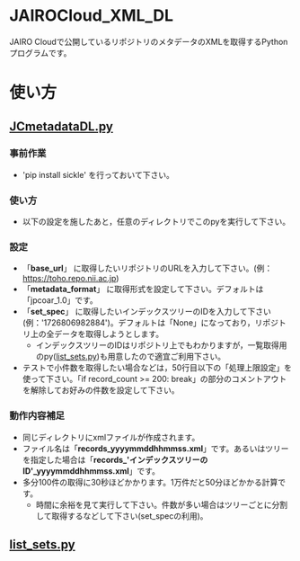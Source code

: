 # JAIROCloud_XML_DL
JAIRO Cloudで公開しているリポジトリのメタデータのXMLを取得するPythonプログラムです。

# 使い方
## [JCmetadataDL.py](https://github.com/hellboy84/JAIROCloud_XML_DL/blob/main/JCmetadataDL.py)
### 事前作業
- 'pip install sickle'  を行っておいて下さい。
### 使い方
- 以下の設定を施したあと，任意のディレクトリでこのpyを実行して下さい。
### 設定
- 「**base_url**」 に取得したいリポジトリのURLを入力して下さい。(例：https://toho.repo.nii.ac.jp)
- 「**metadata_format**」 に取得形式を設定して下さい。デフォルトは「jpcoar_1.0」です。
- 「**set_spec**」 に取得したいインデックスツリーのIDを入力して下さい(例：'1726806982884')。デフォルトは「None」になっており，リポジトリ上の全データを取得しようとします。
  - インデックスツリーのIDはリポジトリ上でもわかりますが，一覧取得用のpy([list_sets.py](https://github.com/hellboy84/JAIROCloud_XML_DL/blob/main/list_sets.py))も用意したので適宜ご利用下さい。
- テストで小件数を取得したい場合などは，50行目以下の「処理上限設定」を使って下さい。「if record_count >= 200: break」の部分のコメントアウトを解除してお好みの件数を設定して下さい。
### 動作内容補足
- 同じディレクトリにxmlファイルが作成されます。
- ファイル名は「**records_yyyymmddhhmmss.xml**」です。あるいはツリーを指定した場合は「**records_'インデックスツリーのID'_yyyymmddhhmmss.xml**」です。
- 多分100件の取得に30秒ほどかかります。1万件だと50分ほどかかる計算です。
  - 時間に余裕を見て実行して下さい。件数が多い場合はツリーごとに分割して取得するなどして下さい(set_specの利用)。

## [list_sets.py](https://github.com/hellboy84/JAIROCloud_XML_DL/blob/main/list_sets.py)


